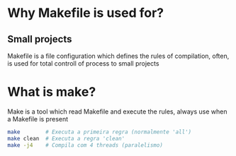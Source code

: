 # Why Makefile is used for?

## Small projects

Makefile is a file configuration which defines the rules of compilation, often, is used for total controll of process to small projects

# What is make?

Make is a tool which read Makefile and execute the rules, always use when a Makefile is present

```sh
make        # Executa a primeira regra (normalmente 'all')
make clean  # Executa a regra 'clean'
make -j4    # Compila com 4 threads (paralelismo)
```
